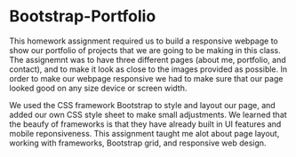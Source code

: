 # Bootstrap-Portfolio

This homework assignment required us to build a responsive webpage to show our portfolio of projects that we are going to be making in this class. The assignemnt was to have three different pages (about me, portfolio, and contact), and to make it look as close to the images provided as possible. In order to make our webpage responsive we had to make sure that our page looked good on any size device or screen width.

We used the CSS framework Bootstrap to style and layout our page, and added our own CSS style sheet to make small adjustments. We learned that the beaufy of frameworks is that they have already built in UI features and mobile reponsiveness. This assignment taught me alot about page layout, working with frameworks, Bootstrap grid, and responsive web design. 